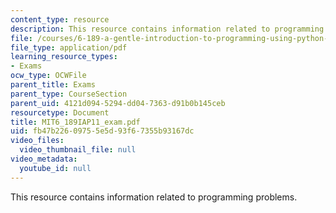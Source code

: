 ```yaml
---
content_type: resource
description: This resource contains information related to programming problems.
file: /courses/6-189-a-gentle-introduction-to-programming-using-python-january-iap-2011/fb47b22609755e5d93f67355b93167dc_MIT6_189IAP11_exam.pdf
file_type: application/pdf
learning_resource_types:
- Exams
ocw_type: OCWFile
parent_title: Exams
parent_type: CourseSection
parent_uid: 4121d094-5294-dd04-7363-d91b0b145ceb
resourcetype: Document
title: MIT6_189IAP11_exam.pdf
uid: fb47b226-0975-5e5d-93f6-7355b93167dc
video_files:
  video_thumbnail_file: null
video_metadata:
  youtube_id: null
---
```

This resource contains information related to programming problems.

